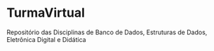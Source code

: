 # TurmaVirtual
Repositório das Disciplinas de Banco de Dados, Estruturas de Dados, Eletrônica Digital e Didática 
